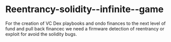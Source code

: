 # Reentrancy-solidity--infinite--game

For the creation of VC Dex playbooks and ondo finances to the next level of fund and pull back financec we need a firmware detection of reentrancy or exploit for avoid the solidity bugs.
